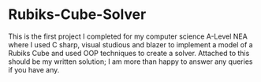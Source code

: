 # Rubiks-Cube-Solver
This is the first project I completed for my computer science A-Level NEA where I used C sharp, visual studious and blazer to implement a model of a Rubiks Cube and used OOP techniques to create a solver. Attached to this should be my written solution; I am more than happy to answer any queries if you have any. 
